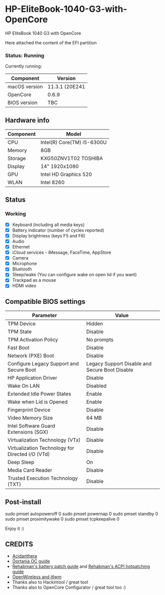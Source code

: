 # HP-EliteBook-1040-G3-with-OpenCore

HP EliteBook 1040 G3 with OpenCore

Here attached the content of the EFI partition

### Status: Running

Currently running:

| Component     | Version      |
| ------------- | ------------ |
| macOS version | 11.3.1 (20E241 |
| OpenCore      | 0.6.9        |
| BIOS version  | TBC        |

## Hardware info

| Component | Model                                   |
| --------- | --------------------------------------- |
| CPU       | Intel(R) Core(TM) i5-6300U    |
| Memory    | 8GB                       |
| Storage   | KXG50ZNV1T02 TOSHIBA                 |
| Display   | 14" 1920x1080                 |
| GPU       | Intel HD Graphics 520                          |
| WLAN      | Intel 8260 |

## Status

### Working

- [x] Keyboard (including all media keys)
- [x] Battery indicator (number of cycles reported)
- [x] Display brightness (keys F5 and F6)
- [x] Audio
- [x] Ethernet
- [x] iCloud services - iMessage, FaceTime, AppStore
- [x] Camera
- [x] Microphone
- [x] Bluetooth
- [x] Sleep/wake (You can configure wake on open lid if you want)
- [x] Trackpad as a mouse
- [x] HDMI video

## Compatible BIOS settings

| Parameter     | Value      |
| ------------- | ------------ |
| TPM Device | Hidden |
| TPM State | Disable |
| TPM Activation Policy | No prompts |
| Fast Boot | Disable |
| Network (PXE) Boot | Disable |
| Configure Legacy Support and Secure Boot | Legacy Support Disable and Secure Boot Disable |
| HP Application Driver | Disable |
| Wake On LAN | Disabled |
| Extended Idle Power States | Enable |
| Wake when Lid is Opened | Enable |
| Fingerprint Device | Disable |
| Video Memory Size | 64 MB |
| Intel Software Guard Extensions (SGX) | Disable |
| Virtualization Technology (VTx) | Disable |
| Virtualization Technology for Directed I/O (VTd) | Disable |
| Deep Sleep | On |
| Media Card Reader | Disable | 
| Trusted Execution Technology (TXT) | Disable | 
  
## Post-install

sudo pmset autopoweroff 0
sudo pmset powernap 0
sudo pmset standby 0
sudo pmset proximitywake 0
sudo pmset tcpkeepalive 0

Enjoy it :)

## CREDITS

- [Acidanthera](https://github.com/acidanthera)
- [Dortania OC guide](https://dortania.github.io/OpenCore-Install-Guide/)
- [Rehabman's battery patch guide](https://www.tonymacx86.com/threads/guide-how-to-patch-dsdt-for-working-battery-status.116102/) and [Rehabman's ACPI hotpatching guide](https://www.tonymacx86.com/threads/guide-using-clover-to-hotpatch-acpi.200137/)
- [OpenWireless and itlwm](https://github.com/OpenIntelWireless/itlwm)
- Thanks also to Hackintool / great tool
- Thanks also to OpenCore Configurator / great tool too :)
